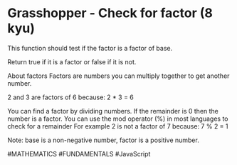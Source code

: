 # Grasshopper - Check for factor (8 kyu)

This function should test if the factor is a factor of base.

Return true if it is a factor or false if it is not.

About factors
Factors are numbers you can multiply together to get another number.

2 and 3 are factors of 6 because: 2 * 3 = 6

You can find a factor by dividing numbers. If the remainder is 0 then the number is a factor.
You can use the mod operator (%) in most languages to check for a remainder
For example 2 is not a factor of 7 because: 7 % 2 = 1

Note: base is a non-negative number, factor is a positive number.

#MATHEMATICS #FUNDAMENTALS #JavaScript